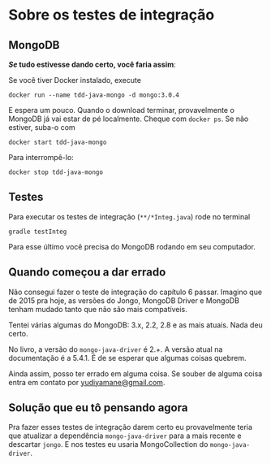 # Sobre os testes de integração

## MongoDB

**_Se_ tudo estivesse dando certo, você faria assim**:

Se você tiver Docker instalado, execute

    docker run --name tdd-java-mongo -d mongo:3.0.4

E espera um pouco. Quando o download terminar, provavelmente o MongoDB já vai estar
de pé localmente. Cheque com `docker ps`. Se não estiver, suba-o com

    docker start tdd-java-mongo

Para interrompê-lo:

    docker stop tdd-java-mongo

## Testes

Para executar os testes de integração (`**/*Integ.java`) rode no terminal

    gradle testInteg

Para esse último você precisa do MongoDB rodando em seu computador.

## Quando começou a dar errado

Não consegui fazer o teste de integração do capítulo 6 passar. Imagino que de 
2015 pra hoje, as versões do Jongo, MongoDB Driver e MongoDB tenham mudado tanto
que não são mais compatíveis.

Tentei várias algumas do MongoDB: 3.x, 2.2, 2.8 e as mais atuais. Nada deu certo.

No livro, a versão do `mongo-java-driver` é 2.+. A versão atual na documentação 
é a 5.4.1. É de se esperar que algumas coisas quebrem.

Ainda assim, posso ter errado em alguma coisa. Se souber de alguma coisa entra 
em contato por yudiyamane@gmail.com.

## Solução que eu tô pensando agora

Pra fazer esses testes de integração darem certo eu provavelmente teria que 
atualizar a dependência `mongo-java-driver` para a mais recente e descartar
`jongo`. E nos testes eu usaria MongoCollection do `mongo-java-driver`.
